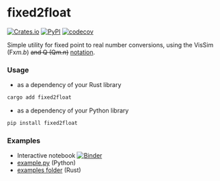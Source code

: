 # fixed2float
[![Crates.io](https://img.shields.io/crates/v/fixed2float)](https://crates.io/crates/fixed2float)
[![PyPI](https://img.shields.io/pypi/v/fixed2float)](https://pypi.org/project/fixed2float/)
[![codecov](https://codecov.io/gh/urbanij/fixed2float/branch/master/graph/badge.svg?token=9JEMJTB2IT)](https://codecov.io/gh/urbanij/fixed2float)


Simple utility for fixed point to real number conversions, using the VisSim (Fx*m.b*) ~~and Q (Q*m.n*)~~ [notation](https://en.wikipedia.org/wiki/Fixed-point_arithmetic#Notations).

### Usage

- as a dependency of your Rust library

```sh
cargo add fixed2float
```

- as a dependency of your Python library

```sh
pip install fixed2float
```


### Examples
- Interactive notebook [![Binder](https://mybinder.org/badge_logo.svg)](https://mybinder.org/v2/gh/urbanij/fixed2float/HEAD?labpath=fixed2float-py%2Fexamples%2Fnotebook.ipynb)
- [example.py](https://github.com/urbanij/fixed2float/blob/master/fixed2float-py/examples/example.py) (Python)
- [examples folder](https://github.com/urbanij/fixed2float/tree/master/examples) (Rust) 


<!-- ### Screencast -->

<!-- [![asciicast](https://asciinema.org/a/463661.svg)](https://asciinema.org/a/463661) -->

